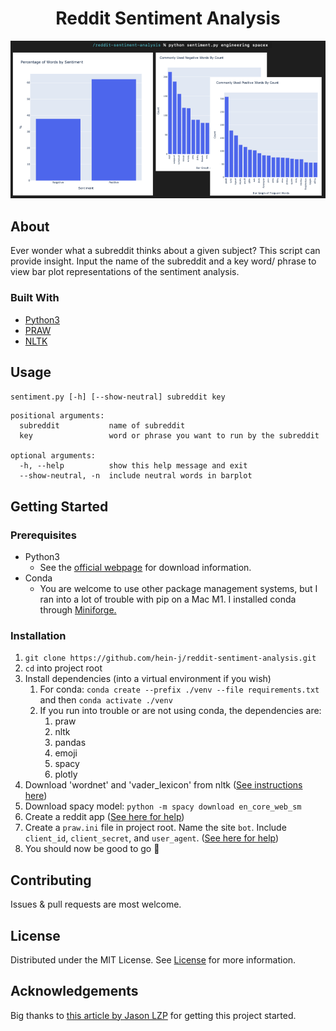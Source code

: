 <h1 align="center">Reddit Sentiment Analysis</h1>

![preview](https://github.com/hein-j/reddit-sentiment-analysis/blob/main/preview.png?raw=true)

<!-- ABOUT THE PROJECT -->
## About

Ever wonder what a subreddit thinks about a given subject? This script can provide insight. Input the name of the subreddit and a key word/ phrase to view bar plot representations of the sentiment analysis. 

### Built With

* [Python3](https://www.python.org/)
* [PRAW](https://praw.readthedocs.io/en/latest/#)
* [NLTK](https://www.nltk.org/)

<!-- USAGE EXAMPLES -->
## Usage

```sentiment.py [-h] [--show-neutral] subreddit key```

```
positional arguments:
  subreddit           name of subreddit
  key                 word or phrase you want to run by the subreddit

optional arguments:
  -h, --help          show this help message and exit
  --show-neutral, -n  include neutral words in barplot
```
<!-- GETTING STARTED -->
## Getting Started

### Prerequisites
* Python3
  * See the <a href="https://www.python.org/downloads/">official webpage</a> for download information.
* Conda
    * You are welcome to use other package management systems, but I ran into a lot of trouble with pip on a Mac M1. I installed conda through <a href="https://github.com/conda-forge/miniforge">Miniforge.</a>


### Installation
1. ```git clone https://github.com/hein-j/reddit-sentiment-analysis.git```
2. ```cd``` into project root
3. Install dependencies (into a virtual environment if you wish)
    1. For conda: ```conda create --prefix ./venv --file requirements.txt``` and then ```conda activate ./venv```
    2. If you run into trouble or are not using conda, the dependencies are:
        1. praw
        2. nltk
        3. pandas
        4. emoji
        5. spacy
        6. plotly
4. Download 'wordnet' and 'vader_lexicon' from nltk (<a href="http://www.nltk.org/data.html">See instructions here</a>)  
5. Download spacy model: ```python -m spacy download en_core_web_sm```
6. Create a reddit app (<a href="https://www.geeksforgeeks.org/how-to-get-client_id-and-client_secret-for-python-reddit-api-registration/">See here for help</a>)
7. Create a ```praw.ini``` file in project root. Name the site ```bot```. Include ```client_id```, ```client_secret```, and ```user_agent```. (<a href="https://praw.readthedocs.io/en/latest/getting_started/configuration/prawini.html">See here for help</a>)
8. You should now be good to go 🤘
<!-- CONTRIBUTING -->
## Contributing

Issues & pull requests are most welcome. 

<!-- LICENSE -->
## License

Distributed under the MIT License. See <a href="https://github.com/hein-j/reddit-sentiment-analysis/blob/main/LICENSE.txt">License</a> for more information.




<!-- ACKNOWLEDGEMENTS -->
## Acknowledgements
Big thanks to <a href="https://levelup.gitconnected.com/reddit-sentiment-analysis-with-python-c13062b862f6">this article by Jason LZP</a> for getting this project started.